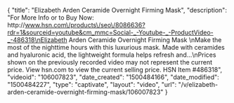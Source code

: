 {
    "title": "Elizabeth Arden Ceramide Overnight Firming Mask",
    "description": "For More Info or to Buy Now: http:\/\/www.hsn.com\/products\/seo\/8086636?rdr=1&sourceid=youtube&cm_mmc=Social-_-Youtube-_-ProductVideo-_-486318\nElizabeth Arden Ceramide Overnight Firming Mask  \nMake the most of the nighttime hours with this luxurious mask. Made with ceramides and hyaluronic acid, the lightweight formula helps refresh and...\nPrices shown on the previously recorded video may not represent the current price.  View hsn.com to view the current selling price. HSN Item #486318",
    "videoid": "106007823",
    "date_created": "1500484166",
    "date_modified": "1500484227",
    "type": "captivate",
    "layout": "video",
    "url": "\/v\/elizabeth-arden-ceramide-overnight-firming-mask\/106007823"
}
